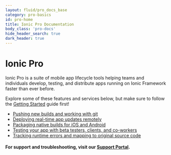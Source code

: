 ```yaml
---
layout: fluid/pro_docs_base
category: pro-basics
id: pro-home
title: Ionic Pro Documentation
body_class: 'pro-docs'
hide_header_search: true
dark_header: true
---
```


# Ionic Pro

Ionic Pro is a suite of mobile app lifecycle tools helping teams and individuals develop, testing, and distribute apps running on Ionic Framework
faster than ever before.

Explore some of these features and services below, but make sure to follow the [Getting Started](/docs/pro/basics/getting-started) guide first!

 * [Pushing new builds and working with git](/docs/pro/basics/git/)
 * [Deploying real-time app updates remotely](/docs/pro/deploy/)
 * [Packaging native builds for iOS and Android](/docs/pro/package/)
 * [Testing your app with beta testers, clients, and co-workers](/docs/pro/view/)
 * [Tracking runtime errors and mapping to original source code](/docs/pro/monitoring/)

#### For support and troubleshooting, visit our [Support Portal](http://support.ionicjs.com).
